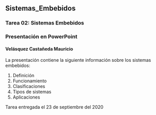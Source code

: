 ## Sistemas_Embebidos 
### Tarea 02: Sistemas Embebidos
### Presentación en PowerPoint
#### Velásquez Castañeda Mauricio
La presentación contiene la siguiente información sobre los sistemas embebidos:

1. Definición
2. Funcionamiento
3. Clasificaciones
4. Tipos de sistemas
5. Aplicaciones

Tarea entregada el 23 de septiembre del 2020

